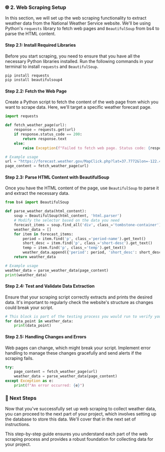 ### 🌐 2. Web Scraping Setup

In this section, we will set up the web scraping functionality to extract weather data from the National Weather Service website. We'll be using Python's `requests` library to fetch web pages and `BeautifulSoup` from bs4 to parse the HTML content.

#### Step 2.1: Install Required Libraries

Before you start scraping, you need to ensure that you have all the necessary Python libraries installed. Run the following commands in your terminal to install `requests` and `BeautifulSoup`.

```bash
pip install requests
pip install beautifulsoup4
```

#### Step 2.2: Fetch the Web Page

Create a Python script to fetch the content of the web page from which you want to scrape data. Here, we'll target a specific weather forecast page.

```python
import requests

def fetch_weather_page(url):
    response = requests.get(url)
    if response.status_code == 200:
        return response.text
    else:
        raise Exception(f"Failed to fetch web page. Status code: {response.status_code}")

# Example usage
url = "https://forecast.weather.gov/MapClick.php?lat=37.7772&lon=-122.4168"
page_content = fetch_weather_page(url)
```

#### Step 2.3: Parse HTML Content with BeautifulSoup

Once you have the HTML content of the page, use `BeautifulSoup` to parse it and extract the necessary data.

```python
from bs4 import BeautifulSoup

def parse_weather_data(html_content):
    soup = BeautifulSoup(html_content, 'html.parser')
    # Modify the selector based on the data you need
    forecast_items = soup.find_all('div', class_='tombstone-container')
    weather_data = []
    for item in forecast_items:
        period = item.find('p', class_='period-name').get_text()
        short_desc = item.find('p', class_='short-desc').get_text()
        temp = item.find('p', class_='temp').get_text()
        weather_data.append({'period': period, 'short_desc': short_desc, 'temp': temp})
    return weather_data

# Example usage
weather_data = parse_weather_data(page_content)
print(weather_data)
```

#### Step 2.4: Test and Validate Data Extraction

Ensure that your scraping script correctly extracts and prints the desired data. It's important to regularly check the website's structure as changes could break your script.

```python
# This block is part of the testing process you would run to verify your output
for data_point in weather_data:
    print(data_point)
```

#### Step 2.5: Handling Changes and Errors

Web pages can change, which might break your script. Implement error handling to manage these changes gracefully and send alerts if the scraping fails.

```python
try:
    page_content = fetch_weather_page(url)
    weather_data = parse_weather_data(page_content)
except Exception as e:
    print(f"An error occurred: {e}")
```

### 🚀 Next Steps

Now that you've successfully set up web scraping to collect weather data, you can proceed to the next part of your project, which involves setting up the database to store this data. We'll cover that in the next set of instructions.

This step-by-step guide ensures you understand each part of the web scraping process and provides a robust foundation for collecting data for your project.
